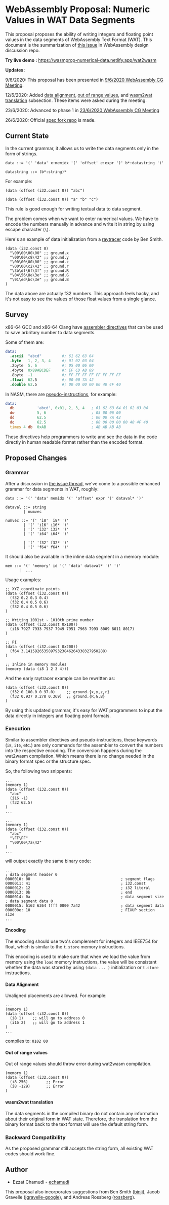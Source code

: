 # WebAssembly Proposal: Numeric Values in WAT Data Segments

This proposal proposes the ability of writing integers and floating point values in the data segments of WebAssembly Text Format (WAT).
This document is the summarization of [this issue](https://github.com/WebAssembly/design/issues/1348) in WebAssembly design discussion repo.

**Try live demo :** https://wasmprop-numerical-data.netlify.app/wat2wasm

**Updates:**

9/6/2020: This proposal has been presented in [9/6/2020 WebAssembly CG Meeting](https://github.com/WebAssembly/meetings/blob/a55ad5c884653db19d81f3684a8026c01052a24b/main/2020/CG-06-09.md#discuss-numerical-values-in-data-segments-proposal-discussion-link-and-semi-formal-description-repo).

12/6/2020: Added [data alignment](#data-alignment), [out of range values](#out-of-range-values), and [wasm2wat translation](#wasm2wat-translation) subsection. These items were asked during the meeting.

23/6/2020: Advanced to phase 1 in [23/6/2020 WebAssembly CG Meeting](https://github.com/WebAssembly/meetings/blob/8630cd6ad2c34fc7f26537f78e04c0a79e5e53a1/main/2020/CG-06-23.md#poll-on-general-interest-in-this-proposal-and-advancing-to-phase-1)

26/6/2020: Official [spec fork repo](https://github.com/WebAssembly/wat-numeric-values) is made.

## Current State

In the current grammar, it allows us to write the data segments only in the form of strings.

```ebnf
data ::= '(' 'data' x:memidx '(' 'offset' e:expr ')' b*:datastring ')'

datastring ::= (b*:string)*
```

For example:

```wat
(data (offset (i32.const 0)) "abc")
```
```wat
(data (offset (i32.const 0)) "a" "b" "c")
```

This rule is good enough for writing textual data to data segment.

The problem comes when we want to enter numerical values. We have to encode the numbers manually in advance and write it in string by using escape character (`\`).

Here's an example of data initialization from a [raytracer](https://github.com/binji/raw-wasm/blob/499bbff77564047f7d73332e18cb5a121ceb8f2e/raytrace/ray.wat#L6-L12) code by Ben Smith.

```wat
(data (i32.const 0)
  "\00\00\00\00" ;; ground.x
  "\00\00\c8\42" ;; ground.y
  "\00\00\00\00" ;; ground.z
  "\00\00\c2\42" ;; ground.r
  "\3b\df\6f\3f" ;; ground.R
  "\04\56\8e\3e" ;; ground.G
  "\91\ed\bc\3e" ;; ground.B
)
```

The data above are actually f32 numbers. This approach feels hacky, and it's not easy to see the values of those float values from a single glance.

## Survey

x86-64 GCC and x86-64 Clang have [assembler directives](https://ftp.gnu.org/old-gnu/Manuals/gas-2.9.1/html_chapter/as_7.html) that can be used to save arbritary number to data segments.

Some of them are:

```s
data:
  .ascii  "abcd"         #; 61 62 63 64
  .byte   1, 2, 3, 4     #; 01 02 03 04
  .2byte  5, 6           #; 05 00 06 00
  .4byte  0x89ABCDEF     #; EF CD AB 89
  .8byte  -1             #; FF FF FF FF FF FF FF FF
  .float  62.5           #; 00 00 7A 42
  .double 62.5           #; 00 00 00 00 00 40 4F 40
```

In NASM, there are [pseudo-instructions](http://www.tortall.net/projects/yasm/manual/html/nasm-pseudop.html), for example:

```asm
data:
  db          'abcd', 0x01, 2, 3, 4   ; 61 62 63 64 01 02 03 04
  dw          5, 6                    ; 05 00 06 00
  dd          62.5                    ; 00 00 7A 42
  dq          62.5                    ; 00 00 00 00 00 40 4F 40
  times 4 db  0xAB                    ; AB AB AB AB
```

These directives help programmers to write and see the data in the code directly in human readable format rather than the encoded format.

## Proposed Changes

### Grammar

After a discussion in [the issue thread](https://github.com/WebAssembly/design/issues/1348), we've come to a possible enhanced grammar for data segments in WAT, roughly:

```ebnf
data ::= '(' 'data' memidx '(' 'offset' expr ')' dataval* ')'

dataval ::= string
        | numvec

numvec ::= '(' 'i8'  i8* ')'
        | '(' 'i16' i16* ')'
        | '(' 'i32' i32* ')'
        | '(' 'i64' i64* ')'

        | '(' 'f32' f32* ')'
        | '(' 'f64' f64* ')'
```

It should also be available in the inline data segment in a memory module:

```ebnf
mem ::= '(' 'memory' id '(' 'data' dataval* ')' ')'
      |  ...
```

Usage examples:

```wat
;; XYZ coordinate points 
(data (offset (i32.const 0))
  (f32 0.2 0.3 0.4)
  (f32 0.4 0.5 0.6)
  (f32 0.4 0.5 0.6)
)

;; Writing 1001st ~ 1010th prime number
(data (offset (i32.const 0x100))
  (i16 7927 7933 7937 7949 7951 7963 7993 8009 8011 8017)
)

;; PI
(data (offset (i32.const 0x200))
  (f64 3.14159265358979323846264338327950288)
)

;; Inline in memory modules
(memory (data (i8 1 2 3 4)))
```

And the early raytracer example can be rewritten as:

```wat
(data (offset (i32.const 0))
  (f32 0 100.0 0 97.0)     ;; ground.{x,y,z,r}
  (f32 0.937 0.278 0.369)  ;; ground.{R,G,B}
)
```

By using this updated grammar, it's easy for WAT programmers to input the data directly in integers and floating point formats.

### Execution

Similar to assembler directives and pseudo-instructions, these keywords (`i8`, `i16`, etc.) are only commands for the assembler to convert the numbers into the respective encoding.
The conversion happens during the wat2wasm compilation. 
Which means there is no change needed in the binary format spec or the structure spec.

So, the following two snippents:

```wat
...
(memory 1)
(data (offset (i32.const 0))
  "abc"
  (i16 -1)
  (f32 62.5)
)
...
```
```wat
...
(memory 1)
(data (offset (i32.const 0))
  "abc"
  "\FF\FF"
  "\00\00\7a\42"
)
...
```

will output exactly the same binary code:


```
...
; data segment header 0
0000010: 00                                        ; segment flags
0000011: 41                                        ; i32.const
0000012: 12                                        ; i32 literal
0000013: 0b                                        ; end
0000014: 0a                                        ; data segment size
; data segment data 0
0000015: 6162 6364 ffff 0000 7a42                  ; data segment data
000000e: 10                                        ; FIXUP section size
...
```

#### Encoding

The encoding should use two's complement for integers and IEEE754 for float, which is similar to the `t.store` memory instructions.

This encoding is used to make sure that when we load the value from memory using the `load` memory instructions, the value will be consistant whether the data was stored by using `(data ... )` initialization or `t.store` instructions.

#### Data Alignment

Unaligned placements are allowed. For example:

```wat
...
(memory 1)
(data (offset (i32.const 0))
  (i8 1)    ;; will go to address 0
  (i16 2)   ;; will go to address 1
)
...
```
compiles to: `0102 00`

#### Out of range values

Out of range values should throw error during wat2wasm compilation.

```wat
(memory 1)
(data (offset (i32.const 0))
  (i8 256)        ;; Error
  (i8 -129)       ;; Error
)
```

#### wasm2wat translation

The data segments in the compiled binary do not contain any information about their original form in WAT state.
Therefore, the translation from the binary format back to the text format will use the default string form.

### Backward Compatibility

As the proposed grammar still accepts the string form, all existing WAT codes should work fine.

## Author

- Ezzat Chamudi - [echamudi](https://github.com/echamudi)

This proposal also incorporates suggestions from Ben Smith ([binji](https://github.com/binji)), Jacob Gravelle ([jgravelle-google](https://github.com/jgravelle-google)), and Andreas Rossberg ([rossberg](https://github.com/rossberg)).
